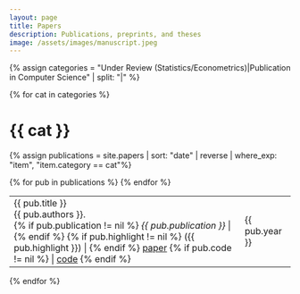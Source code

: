 ```yaml
---
layout: page
title: Papers
description: Publications, preprints, and theses
image: /assets/images/manuscript.jpeg
---
```



<div class='papers'>


  {% assign categories = "Under Review (Statistics/Econometrics)|Publication in Computer Science" | split: "|" %}


  {% for cat in categories %}

  <h1>{{ cat }} </h1>

  {% assign publications = site.papers | sort: "date" | reverse | where_exp: "item", "item.category == cat"%}

  <table class='papers-table'>
  {% for pub in publications %}
  <tr>
  <td>
   <div class="pubtitle">{{ pub.title }}</div>
    <div class="pubauthors">{{ pub.authors }}.</div>
    {% if pub.publication != nil %}
      <em>{{ pub.publication }}</em> | 
    {% endif %}
    {% if pub.highlight != nil %} 
        <span id='highlight'>({{ pub.highlight }})</span> |
    {% endif %}
    <a href='{{ pub.link }}'>paper</a>
    {% if pub.code != nil %} 
       | <a href='{{ pub.code }}'>code</a>
    {% endif %}
  </td> 
  <td>
    <div class="pubinfo">
        {{ pub.year }}
    </div>
  </td>
  </tr>
  {% endfor %}
  </table>
   
  {% endfor %}


</div>

<!-- {% capture markdown_content %}
# Software 

Aside from the code associated with the papers above, here are some packages that I maintain. 

<span style="color: black; font-weight: bold">testing-by-betting</span>: A python package which implements various methods for sequential, nonparametric hypothesis testing using various tools from game-theoretic probability and statistics. [[github]()] [[pypi]()]

<span style="color: black; font-weight: bold">xbounds</span>: A lightweight python package for Extreme Bounds Analysis. Computes both Leamer and Sala-i-Martin robustness criteria. Handles fixed-effects and multiprocessing. [[github]()] [[pypi]()]

{% endcapture %}
{{ markdown_content | markdownify }} -->



